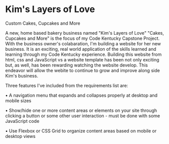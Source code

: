 # Kim's Layers of Love
Custom Cakes, Cupcakes and More

 A new, home based bakery business named "Kim's Layers of Love" "Cakes, Cupcakes and More" is the focus of my Code Kentucky Capstone Project. With the business owner's 
 colabaration, I'm building a website for her new business. It is an exciting, real world application of the skills learned and learning through my 
 Code Kentucky experience. Building this website from html, css and JavaScript vs a website template has been not only exciting but, as well, has been rewarding watching 
 the website develop. This endeavor will allow the webite to continue to grow and improve along side Kim's business.
 
 Three features I've included from the requirements list are:
 
  • A navigation menu that expands and collapses properly at desktop and mobile sizes
  
  • Show/hide one or more content areas or elements on your site through clicking a button or some other user interaction - must be done with some JavaScript code
    
  • Use Flexbox or CSS Grid to organize content areas based on mobile or desktop views


